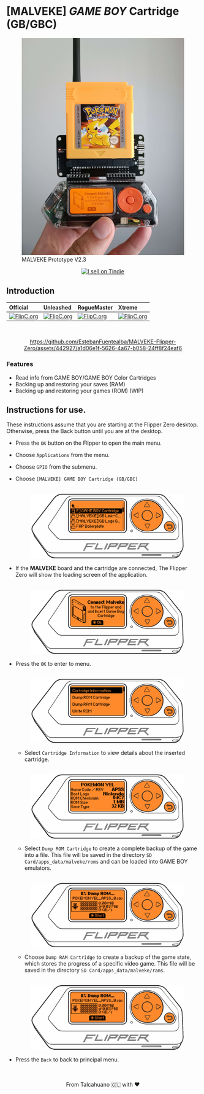 # [MALVEKE] ***GAME BOY*** Cartridge (GB/GBC)

<figure>
    <img src="./docs/images/proto.jpg" />
    <figcaption>MALVEKE Prototype V2.3</figcaption>
</figure>

<p align='center'>
<a href="https://www.tindie.com/stores/efuentealba/?ref=offsite_badges&utm_source=sellers_efuentealba&utm_medium=badges&utm_campaign=badge_large"><img src="https://d2ss6ovg47m0r5.cloudfront.net/badges/tindie-larges.png" alt="I sell on Tindie" width="200" height="104"></a>
</p>

## Introduction

<div align="center">

**Official** | **Unleashed** | **RogueMaster** | **Xtreme**
:- | :- | :- | :- 
[![FlipC.org](https://flipc.org/EstebanFuentealba/MALVEKE-Flipper-Zero/badge?root=flipper_companion_apps/malveke_gb_cartridge&branch=main)](https://flipc.org/EstebanFuentealba/MALVEKE-Flipper-Zero?root=flipper_companion_apps/malveke_gb_cartridge&branch=main)|[![FlipC.org](https://flipc.org/EstebanFuentealba/MALVEKE-Flipper-Zero/badge?root=flipper_companion_apps/malveke_gb_cartridge&branch=main&firmware=unleashed)](https://flipc.org/EstebanFuentealba/MALVEKE-Flipper-Zero?root=flipper_companion_apps/malveke_gb_cartridge&branch=main&firmware=unleashed)|[![FlipC.org](https://flipc.org/EstebanFuentealba/MALVEKE-Flipper-Zero/badge?root=flipper_companion_apps/malveke_gb_cartridge&branch=main&firmware=roguemaster)](https://flipc.org/EstebanFuentealba/MALVEKE-Flipper-Zero?root=flipper_companion_apps/malveke_gb_cartridge&branch=main&firmware=roguemaster)|[![FlipC.org](https://flipc.org/EstebanFuentealba/MALVEKE-Flipper-Zero/badge?root=flipper_companion_apps/malveke_gb_cartridge&branch=main&firmware=xtreme)](https://flipc.org/EstebanFuentealba/MALVEKE-Flipper-Zero?root=flipper_companion_apps/malveke_gb_cartridge&branch=main&firmware=xtreme)
</div>
<br>

<div align="center">

https://github.com/EstebanFuentealba/MALVEKE-Flipper-Zero/assets/442927/a1d06e1f-5626-4a67-b058-24ff8f24eaf6

</div>

### Features
- Read info from GAME BOY/GAME BOY Color Cartridges
- Backing up and restoring your saves (RAM)
- Backing up and restoring your games (ROM) (WIP)



## Instructions for use.

These instructions assume that you are starting at the Flipper Zero desktop. Otherwise, press the Back button until you are at the desktop.

- Press the `OK` button on the Flipper to open the main menu.
- Choose `Applications` from the menu.
- Choose `GPIO` from the submenu.
- Choose `[MALVEKE] GAME BOY Cartridge (GB/GBC)`

    <p align='center'>
        <br />
        <img src="./docs/images/flipper-zero-flat-1.png" width="400" />
        <br />
    </p>

- If the **MALVEKE** board and the cartridge are connected, The Flipper Zero will show the loading screen of the application.

    <p align='center'>
        <br />
        <img src="./docs/images/flipper-zero-flat-2.png" width="400" />
        <br />
    </p>

- Press the `OK` to enter to menu.

    <p align='center'>
        <br />
        <img src="./docs/images/flipper-zero-flat-3.png" width="400" />
        <br />
    </p>
    
    - Select `Cartridge Information` to view details about the inserted cartridge.

    
    <p align='center'>
        <br />
        <img src="./docs/images/flipper-zero-flat-4.png" width="400" />
        <br />
    </p>


    - Select `Dump ROM Cartridge` to create a complete backup of the game into a file. This file will be saved in the directory `SD Card/apps_data/malveke/roms` and can be loaded into GAME BOY emulators.

    <p align='center'>
        <br />
        <img src="./docs/images/flipper-zero-flat-6.gif" width="400" />
        <br />
    </p>

    - Choose `Dump RAM Cartridge` to create a backup of the game state, which stores the progress of a specific video game. This file will be saved in the directory `SD Card/apps_data/malveke/rams`.

    <p align='center'>
        <br />
        <img src="./docs/images/flipper-zero-flat-6.gif" width="400" />
        <br />
    </p>
- Press the `Back` to back to principal menu.



<p align='center'>
<br />
<br />
From Talcahuano 🇨🇱 with ❤ 
</p>
